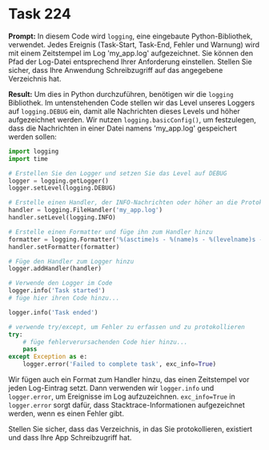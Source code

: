 # Task 224

**Prompt:** In diesem Code wird `logging`, eine eingebaute Python-Bibliothek, verwendet. Jedes Ereignis (Task-Start, Task-End, Fehler und Warnung) wird mit einem Zeitstempel im Log 'my_app.log' aufgezeichnet. Sie können den Pfad der Log-Datei entsprechend Ihrer Anforderung einstellen. Stellen Sie sicher, dass Ihre Anwendung Schreibzugriff auf das angegebene Verzeichnis hat.

**Result:**
Um dies in Python durchzuführen, benötigen wir die `logging` Bibliothek. Im untenstehenden Code stellen wir das Level unseres Loggers auf `logging.DEBUG` ein, damit alle Nachrichten dieses Levels und höher aufgezeichnet werden. Wir nutzen `logging.basicConfig()`, um festzulegen, dass die Nachrichten in einer Datei namens 'my_app.log' gespeichert werden sollen:

```python
import logging
import time

# Erstellen Sie den Logger und setzen Sie das Level auf DEBUG
logger = logging.getLogger()
logger.setLevel(logging.DEBUG)

# Erstelle einen Handler, der INFO-Nachrichten oder höher an die Protokolldatei schreibt
handler = logging.FileHandler('my_app.log')
handler.setLevel(logging.INFO)

# Erstelle einen Formatter und füge ihn zum Handler hinzu
formatter = logging.Formatter('%(asctime)s - %(name)s - %(levelname)s - %(message)s')
handler.setFormatter(formatter)

# Füge den Handler zum Logger hinzu
logger.addHandler(handler)

# Verwende den Logger im Code
logger.info('Task started')
# füge hier ihren Code hinzu...

logger.info('Task ended')

# verwende try/except, um Fehler zu erfassen und zu protokollieren
try:
    # füge fehlerverursachenden Code hier hinzu...
    pass
except Exception as e:
    logger.error('Failed to complete task', exc_info=True)
```

Wir fügen auch ein Format zum Handler hinzu, das einen Zeitstempel vor jeden Log-Eintrag setzt. Dann verwenden wir `logger.info` und `logger.error`, um Ereignisse im Log aufzuzeichnen. `exc_info=True` in `logger.error` sorgt dafür, dass Stacktrace-Informationen aufgezeichnet werden, wenn es einen Fehler gibt. 

Stellen Sie sicher, dass das Verzeichnis, in das Sie protokollieren, existiert und dass Ihre App Schreibzugriff hat.
